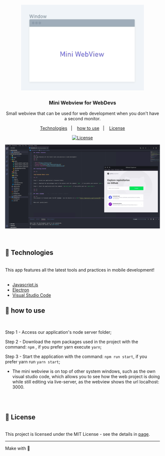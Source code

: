 <h1 align="center">
     <img src="./img/logo.png" alt="Mini Webview" width="400">
</h1>

<h3 align="center">
  Mini Webview for WebDevs
</h3>

<p align="center">Small webview that can be used for web development when you don't have a second monitor.</p>

<p align="center">
  <a href="#rocket-technologies">Technologies</a>&nbsp;&nbsp;&nbsp;|&nbsp;&nbsp;&nbsp;
  <a href="#-how-to-use">how to use</a>&nbsp;&nbsp;&nbsp;|&nbsp;&nbsp;&nbsp;
  <a href="#memo-license">License</a>
</p>

<p align="center">
  <a href="https://opensource.org/licenses/MIT" >
    <img alt="License" src="https://img.shields.io/badge/license-MIT-%23F8952D">
  </a>
</p>

<div>
     <img src="./img/page.png" alt="login screenshot" width="880">
</div>

<br />
<br />

## :rocket: Technologies
[//]: # (Add the features of your project here:)

<br />
This app features all the latest tools and practices in mobile development!
<br />
<br />

- [Javascript.js](https://nodejs.org/en/)
- [Electron](https://https://www.electronjs.org/)
- [Visual Studio Code](https://code.visualstudio.com/)

## 📢 how to use

<br />

Step 1 - Access our application's node server folder;

Step 2 - Download the npm packages used in the project with the command: `npm` , if you prefer yarn execute `yarn`;

Step 3 - Start the application with the command: `npm run start`, if you prefer yarn run `yarn start`;

- The mini webview is on top of other system windows, such as the own visual studio code, which allows you to see how the web project is doing while still editing via live-server, as the webview shows the url localhost: 3000.

<br />
<br />


## :memo: License

<br />
This project is licensed under the MIT License - see the details in <a href="https://opensource.org/licenses/MIT">page</a>.

---
Make with :purple_heart:
